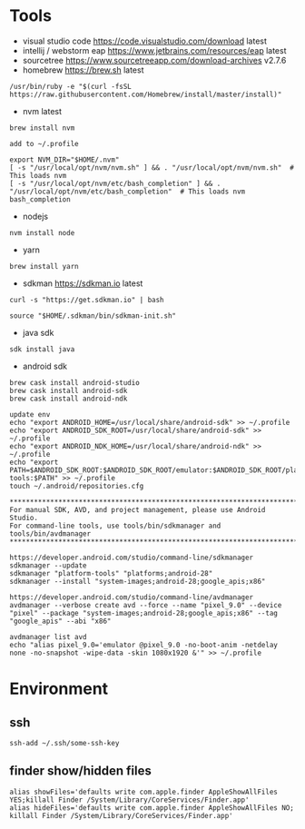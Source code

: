 # Tools
- visual studio code https://code.visualstudio.com/download latest
- intellij / webstorm eap https://www.jetbrains.com/resources/eap latest
- sourcetree https://www.sourcetreeapp.com/download-archives v2.7.6
- homebrew https://brew.sh latest
```
/usr/bin/ruby -e "$(curl -fsSL https://raw.githubusercontent.com/Homebrew/install/master/install)"
```
- nvm latest
```
brew install nvm

add to ~/.profile

export NVM_DIR="$HOME/.nvm"
[ -s "/usr/local/opt/nvm/nvm.sh" ] && . "/usr/local/opt/nvm/nvm.sh"  # This loads nvm
[ -s "/usr/local/opt/nvm/etc/bash_completion" ] && . "/usr/local/opt/nvm/etc/bash_completion"  # This loads nvm bash_completion
```
- nodejs
```
nvm install node
```
- yarn
```
brew install yarn
``` 
- sdkman https://sdkman.io latest
```
curl -s "https://get.sdkman.io" | bash

source "$HOME/.sdkman/bin/sdkman-init.sh"
```
- java sdk
```
sdk install java
```
- android sdk
```
brew cask install android-studio
brew cask install android-sdk
brew cask install android-ndk

update env
echo "export ANDROID_HOME=/usr/local/share/android-sdk" >> ~/.profile
echo "export ANDROID_SDK_ROOT=/usr/local/share/android-sdk" >> ~/.profile
echo "export ANDROID_NDK_HOME=/usr/local/share/android-ndk" >> ~/.profile
echo "export PATH=$ANDROID_SDK_ROOT:$ANDROID_SDK_ROOT/emulator:$ANDROID_SDK_ROOT/platform-tools:$PATH" >> ~/.profile
touch ~/.android/repositories.cfg

*************************************************************************
For manual SDK, AVD, and project management, please use Android Studio.
For command-line tools, use tools/bin/sdkmanager and tools/bin/avdmanager
*************************************************************************

https://developer.android.com/studio/command-line/sdkmanager
sdkmanager --update
sdkmanager "platform-tools" "platforms;android-28"
sdkmanager --install "system-images;android-28;google_apis;x86"

https://developer.android.com/studio/command-line/avdmanager
avdmanager --verbose create avd --force --name "pixel_9.0" --device "pixel" --package "system-images;android-28;google_apis;x86" --tag "google_apis" --abi "x86"

avdmanager list avd
echo "alias pixel_9.0='emulator @pixel_9.0 -no-boot-anim -netdelay none -no-snapshot -wipe-data -skin 1080x1920 &'" >> ~/.profile
```

# Environment
## ssh
```
ssh-add ~/.ssh/some-ssh-key
```
## finder show/hidden files
```
alias showFiles='defaults write com.apple.finder AppleShowAllFiles YES;killall Finder /System/Library/CoreServices/Finder.app'
alias hideFiles='defaults write com.apple.finder AppleShowAllFiles NO; killall Finder /System/Library/CoreServices/Finder.app'
```
